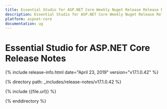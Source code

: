 ```yaml
---
title: Essential Studio for ASP.NET Core Weekly Nuget Release Release Notes  
description: Essential Studio for ASP.NET Core Weekly Nuget Release Release Notes  
platform: aspnet-core
documentation: ug
---
```


# Essential Studio for ASP.NET Core  Release Notes  

{% include release-info.html date="April 23, 2019"  version="v17.1.0.42" %} 


{% directory path: _includes/release-notes/v17.1.0.42 %}

{% include {{file.url}} %}

{% enddirectory %}